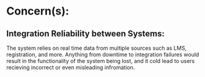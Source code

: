# Concern(s): 
## Integration Reliability between Systems:
The system relies on real time data from multiple sources such as LMS, registration, and more. Anything from downtime to integration failures would result in the functionality of the system being lost, and it cold lead to users recieving incorrect or even misleading infromation.

